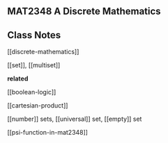 ## MAT2348 A Discrete Mathematics

## Class Notes

[[discrete-mathematics]]

[[set]], [[multiset]]

**related**

[[boolean-logic]]

[[cartesian-product]]

[[number]] sets, [[universal]] set, [[empty]] set

[[psi-function-in-mat2348]]

